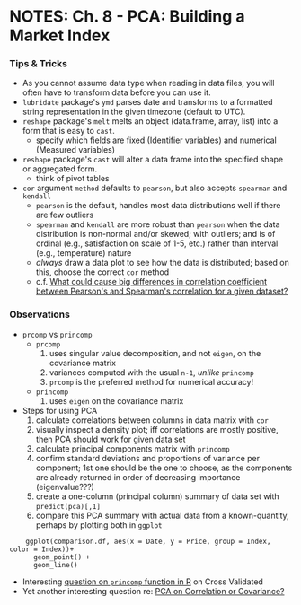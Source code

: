 # NOTES: Ch. 8 - PCA: Building a Market Index

### Tips & Tricks 
- As you cannot assume data type when reading in data files, you will often have to transform data before you can use it.
- `lubridate` package's `ymd` parses date and transforms to a formatted string representation in the given timezone (default to UTC).
- `reshape` package's `melt` melts an object (data.frame, array, list) into a form that is easy to `cast`.
   - specify which fields are fixed (Identifier variables) and numerical (Measured variables)
- `reshape` package's `cast` will alter a data frame into the specified shape or aggregated form.
   - think of pivot tables
- `cor` argument `method` defaults to `pearson`, but also accepts `spearman` and `kendall`
   - `pearson` is the default, handles most data distributions well if there are few outliers
   - `spearman` and `kendall` are more robust than `pearson` when the data distribution is non-normal and/or skewed; with outliers; and is of ordinal (e.g., satisfaction on scale of 1-5, etc.) rather than interval (e.g., temperature) nature
   - *always* draw a data plot to see how the data is distributed; based on this, choose the correct `cor` method
   - c.f. [What could cause big differences in correlation coefficient between Pearson's and Spearman's correlation for a given dataset?](http://stats.stackexchange.com/questions/11746/what-could-cause-big-differences-in-correlation-coefficient-between-pearsons-an?lq=1)

### Observations
- `prcomp` vs `princomp`
  - `prcomp` 
     1. uses singular value decomposition, and not `eigen`, on the covariance matrix
     2. variances computed with the usual `n-1`, *unlike* `princomp`
     3. `prcomp` is the preferred method for numerical accuracy!
  - `princomp` 
     1. uses `eigen` on the covariance matrix
- Steps for using PCA
  1. calculate correlations between columns in data matrix with `cor`
  2. visually inspect a density plot; iff correlations are mostly positive, then PCA should work for given data set
  3. calculate principal components matrix with `princomp`
  4. confirm standard deviations and proportions of variance per component; 1st one should be the one to choose, as the components are already returned in order of decreasing importance (eigenvalue???)
  5. create a one-column (principal column) summary of data set with `predict(pca)[,1]`
  6. compare this PCA summary with actual data from a known-quantity, perhaps by plotting both in `ggplot`
```
    ggplot(comparison.df, aes(x = Date, y = Price, group = Index, color = Index))+
      geom_point() +
      geom_line()
```
- Interesting [question on `princomp` function in R](http://stats.stackexchange.com/questions/32901/do-components-of-pca-really-represent-percentage-of-variance-can-they-sum-to-mo) on Cross Validated
- Yet another interesting question re: [PCA on Correlation or Covariance?](http://stats.stackexchange.com/questions/53/pca-on-correlation-or-covariance)

